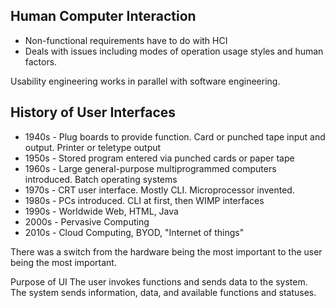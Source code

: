 ## Human Computer Interaction

- Non-functional requirements have to do with HCI
- Deals with issues including modes of operation usage styles and human factors.

Usability engineering works in parallel with software engineering.

## History of User Interfaces
- 1940s - Plug boards to provide function. Card or punched tape input and output. Printer or teletype output
- 1950s - Stored program entered via punched cards or paper tape
- 1960s - Large general-purpose multiprogrammed computers introduced. Batch operating systems
- 1970s - CRT user interface. Mostly CLI. Microprocessor invented.
- 1980s - PCs introduced. CLI at first, then WIMP interfaces
- 1990s - Worldwide Web, HTML, Java
- 2000s - Pervasive Computing
- 2010s - Cloud Computing, BYOD, "Internet of things"

There was a switch from the hardware being the most important to the user being the most important.

Purpose of UI
The user invokes functions and sends data to the system.
The system sends information, data, and available functions and statuses.